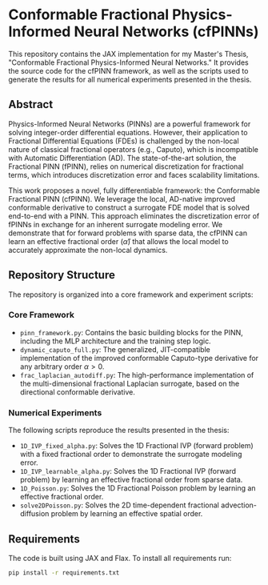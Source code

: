 # Conformable Fractional Physics-Informed Neural Networks (cfPINNs)

This repository contains the JAX implementation for my Master's Thesis, "Conformable Fractional Physics-Informed Neural Networks." It provides the source code for the cfPINN framework, as well as the scripts used to generate the results for all numerical experiments presented in the thesis.

## Abstract

Physics-Informed Neural Networks (PINNs) are a powerful framework for solving integer-order differential equations. However, their application to Fractional Differential Equations (FDEs) is challenged by the non-local nature of classical fractional operators (e.g., Caputo), which is incompatible with Automatic Differentiation (AD). The state-of-the-art solution, the Fractional PINN (fPINN), relies on numerical discretization for fractional terms, which introduces discretization error and faces scalability limitations.

This work proposes a novel, fully differentiable framework: the Conformable Fractional PINN (cfPINN). We leverage the local, AD-native improved conformable derivative to construct a surrogate FDE model that is solved end-to-end with a PINN. This approach eliminates the discretization error of fPINNs in exchange for an inherent surrogate modeling error. We demonstrate that for forward problems with sparse data, the cfPINN can learn an effective fractional order ($\hat{\alpha}$) that allows the local model to accurately approximate the non-local dynamics.

## Repository Structure

The repository is organized into a core framework and experiment scripts:

### Core Framework
*   `pinn_framework.py`: Contains the basic building blocks for the PINN, including the MLP architecture and the training step logic.
*   `dynamic_caputo_full.py`: The generalized, JIT-compatible implementation of the improved conformable Caputo-type derivative for any arbitrary order $\alpha > 0$.
*   `frac_laplacian_autodiff.py`: The high-performance implementation of the multi-dimensional fractional Laplacian surrogate, based on the directional conformable derivative.

### Numerical Experiments
The following scripts reproduce the results presented in the thesis:
*   `1D_IVP_fixed_alpha.py`: Solves the 1D Fractional IVP (forward problem) with a fixed fractional order to demonstrate the surrogate modeling error.
*   `1D_IVP_learnable_alpha.py`: Solves the 1D Fractional IVP (forward problem) by learning an effective fractional order from sparse data.
*   `1D_Poisson.py`: Solves the 1D Fractional Poisson problem by learning an effective fractional order.
*   `solve2DPoisson.py`: Solves the 2D time-dependent fractional advection-diffusion problem by learning an effective spatial order.

## Requirements

The code is built using JAX and Flax. 
To install all requirements run:
```bash
pip install -r requirements.txt
```

